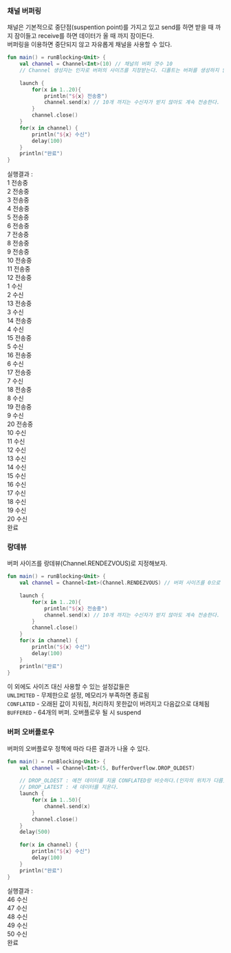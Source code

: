 ### 채널 버퍼링
채널은 기본적으로 중단점(suspention point)를 가지고 있고 send를 하면 받을 때 까지 잠이들고 receive를 하면 데이터가 올 때 까지 잠이든다.<br>
버퍼링을 이용하면 중단되지 않고 자유롭게 채널을 사용할 수 있다. 

~~~kotlin
fun main() = runBlocking<Unit> {
    val channel = Channel<Int>(10) // 채널의 버퍼 갯수 10
    // Channel 생성자는 인자로 버퍼의 사이즈를 지정받는다. 디폴트는 버퍼를 생성하지 않는다.
    
    launch {
        for(x in 1..20){
            println("${x} 전송중")
            channel.send(x) // 10개 까지는 수신자가 받지 않아도 계속 전송한다.
        }
        channel.close()
    }
    for(x in channel) {
        println("${x} 수신")
        delay(100)
    }
    println("완료")
}
~~~

실행결과 : <br>
1 전송중 <br>
2 전송중<br>
3 전송중<br>
4 전송중<br>
5 전송중<br>
6 전송중<br>
7 전송중<br>
8 전송중<br>
9 전송중<br>
10 전송중<br>
11 전송중<br>
12 전송중<br>
1 수신<br>
2 수신<br>
13 전송중<br>
3 수신<br>
14 전송중<br>
4 수신<br>
15 전송중<br>
5 수신<br>
16 전송중<br>
6 수신<br>
17 전송중<br>
7 수신<br>
18 전송중<br>
8 수신<br>
19 전송중<br>
9 수신<br>
20 전송중<br>
10 수신<br>
11 수신<br>
12 수신<br>
13 수신<br>
14 수신<br>
15 수신<br>
16 수신<br>
17 수신<br>
18 수신<br>
19 수신<br>
20 수신<br>
완료<br>

### 랑데뷰
버퍼 사이즈를 랑데뷰(Channel.RENDEZVOUS)로 지정해보자.

~~~kotlin
fun main() = runBlocking<Unit> {
    val channel = Channel<Int>(Channel.RENDEZVOUS) // 버퍼 사이즈를 0으로 지정 버퍼가 없는걸 랑데뷰라고 부른다. 디폴트는 랑데뷰
   
    launch {
        for(x in 1..20){
            println("${x} 전송중")
            channel.send(x) // 10개 까지는 수신자가 받지 않아도 계속 전송한다.
        }
        channel.close()
    }
    for(x in channel) {
        println("${x} 수신")
        delay(100)
    }
    println("완료")
}
~~~

이 외에도 사이즈 대신 사용할 수 있는 설정값들은<br>
`UNLIMITED` - 무제한으로 설정, 메모리가 부족하면 종료됨<br>
`CONFLATED` - 오래된 값이 지워짐, 처리하지 못한값이 버려지고 다음값으로 대체됨<br>
`BUFFERED` - 64개의 버퍼. 오버플로우 될 시 suspend<br>

### 버퍼 오버플로우
버퍼의 오버플로우 정책에 따라 다른 결과가 나올 수 있다.

~~~kotlin
fun main() = runBlocking<Unit> {
    val channel = Channel<Int>(5, BufferOverflow.DROP_OLDEST)
    
    // DROP_OLDEST : 예전 데이터를 지움 CONFLATED랑 비슷하다.(인자의 위치가 다름)
    // DROP_LATEST : 새 데이터를 지운다.
    launch {
        for(x in 1..50){
            channel.send(x)
        }
        channel.close()
    }
    delay(500)
    
    for(x in channel) {
        println("${x} 수신")
        delay(100)
    }
    println("완료")
}
~~~
실행결과 : <br>
46 수신<br>
47 수신<br>
48 수신<br>
49 수신<br>
50 수신<br>
완료


